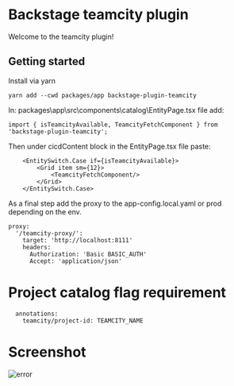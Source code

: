 # Backstage teamcity plugin

Welcome to the teamcity plugin!

## Getting started
Install via yarn
```
yarn add --cwd packages/app backstage-plugin-teamcity
```

In: packages\app\src\components\catalog\EntityPage.tsx file add:
```
import { isTeamcityAvailable, TeamcityFetchComponent } from 'backstage-plugin-teamcity';
```

Then under cicdContent block in the EntityPage.tsx file paste:
```
    <EntitySwitch.Case if={isTeamcityAvailable}>
        <Grid item sm={12}>
            <TeamcityFetchComponent/>
        </Grid>
    </EntitySwitch.Case>
```

As a final step add the proxy to the app-config.local.yaml or prod depending on the env.

```
proxy:
  '/teamcity-proxy/':
    target: 'http://localhost:8111'
    headers:
      Authorization: 'Basic BASIC_AUTH'
      Accept: 'application/json'
```

# Project catalog flag requirement
```
  annotations:
    teamcity/project-id: TEAMCITY_NAME
```


# Screenshot
![error](https://github.com/Weyn/backstage-teamcity/blob/main/assets/sample.jpg)